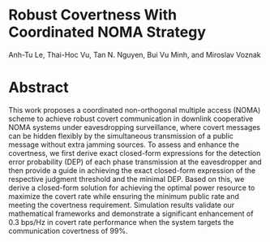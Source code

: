 # Robust Covertness With Coordinated NOMA Strategy
Anh-Tu Le, Thai-Hoc Vu, Tan N. Nguyen, Bui Vu Minh, and Miroslav Voznak
# Abstract
This work proposes a coordinated non-orthogonal multiple access (NOMA) scheme to achieve robust covert communication in downlink cooperative NOMA systems under eavesdropping surveillance, where covert messages can be hidden flexibly by the simultaneous transmission of a public message without extra jamming sources. To assess and enhance the covertness, we first derive exact closed-form expressions for the detection error probability (DEP) of each phase transmission at the eavesdropper and then provide a guide in achieving the exact closed-form expression of the respective judgment threshold and the minimal DEP. Based on this, we derive a closed-form solution for achieving the optimal power resource to maximize the covert rate while ensuring the minimum public rate and meeting the covertness requirement. Simulation results validate our mathematical frameworks and demonstrate a significant enhancement of 0.3 bps/Hz in covert rate performance when the system targets the communication covertness of 99\%.
